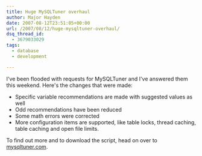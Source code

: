 ```yaml
---
title: Huge MySQLTuner overhaul
author: Major Hayden
date: 2007-08-12T23:51:05+00:00
url: /2007/08/12/huge-mysqltuner-overhaul/
dsq_thread_id:
  - 3679033029
tags:
  - database
  - development

---
```

I've been flooded with requests for MySQLTuner and I've answered them this weekend. Here's the changes that were made:

  * Specific variable recommendations are made with suggested values as well
  * Odd recommendations have been reduced
  * Some math errors were corrected
  * More configuration items are supported, like table locks, thread caching, table caching and open file limits.

To find out more and to download the script, head on over to [mysqltuner.com][1].

 [1]: http://mysqltuner.com/
